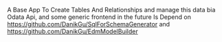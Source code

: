 A Base App To Create Tables And Relationships and manage this data bia Odata Api, and some generic frontend in the future
Is Depend on https://github.com/DanikGu/SqlForSchemaGenerator and https://github.com/DanikGu/EdmModelBuilder
